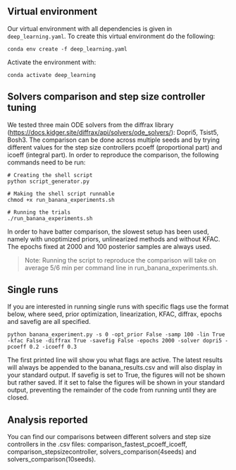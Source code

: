## Virtual environment

Our virtual environment with all dependencies is given in `deep_learning.yaml`. To create this virtual environment do the following: 
```
conda env create -f deep_learning.yaml
```
Activate the environment with:
```
conda activate deep_learning
```

## Solvers comparison and step size controller tuning
We tested three main ODE solvers from the diffrax library (https://docs.kidger.site/diffrax/api/solvers/ode_solvers/): Dopri5, Tsist5, Bosh3. The comparison can be done across multiple seeds and by trying different values for the step size controllers pcoeff (proportional part) and icoeff (integral part). In order to reproduce the comparison, the following commands need to be run:
```
# Creating the shell script
python script_generator.py

# Making the shell script runnable
chmod +x run_banana_experiments.sh

# Running the trials
./run_banana_experiments.sh
```
In order to have batter comparison, the slowest setup has been used, namely with unoptimized priors, unlinearized methods and without KFAC. The epochs fixed at 2000 and 100 posterior samples are always used. 

> Note: Running the script to reproduce the comparison will take on average 5/6 min per command line in run_banana_experiments.sh.
## Single runs
If you are interested in running single runs with specific flags use the format below, where seed, prior optimization, linearization, KFAC, diffrax, epochs and savefig are all specified. 
```
python banana_experiment.py -s 0 -opt_prior False -samp 100 -lin True -kfac False -diffrax True -savefig False -epochs 2000 -solver dopri5 -pcoeff 0.2 -icoeff 0.3
```
The first printed line will show you what flags are active. The latest results will always be appended to the banana_results.csv and will also display in your standard output. If savefig is set to True, the figures will not be shown but rather saved. If it set to false the figures will be shown in your standard output, preventing the remainder of the code from running until they are closed. 

## Analysis reported 
You can find our comparisons between different solvers and step size controllers in the .csv files: comparison_fastest_pcoeff_icoeff, comparison_stepsizecontroller, solvers_comparison(4seeds) and solvers_comparison(10seeds).
